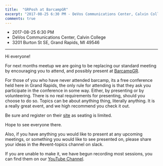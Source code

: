 ```yaml
---
title:  "GRPosh at BarcampGR"
excerpt: "2017-08-25 6:30 PM - DeVos Communications Center, Calvin College"
comments: true
---
```


* 2017-08-25 6:30 PM
* DeVos Communications Center, Calvin College
* 3201 Burton St SE, Grand Rapids, MI 49546

---

Hi everyone!

For next months meetup we are going to be replacing our standard meeting by encouraging you to attend, and possibly present at [BarcampGR](barcampgr.org).

For those of you who have never attended barcamp, its a free conference held here in Grand Rapids, the only rule for attending is that they ask you participate in the conference in some way.  Either, by presenting or by volunteering.  There is no real requirements for presenting, should you choose to do so.  Topics can be about anything thing, literally anything.  It is a really great event, and we high recommend you check it out.

Be sure and register on their [site](barcampgr.org) as seating is limited.

Hope to see everyone there.

Also, if you have anything you would like to present at any upcoming meetings, or something you would like to see presented on, please share your ideas in the #event-topics channel on slack.

If you are unable to make it, we have begun recording most sessions, you can find them on our [YouTube Channel](https://www.youtube.com/channel/UCb9jg2gj9alnFVCXuRuEVaA).
